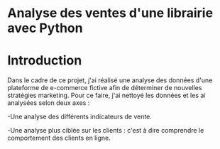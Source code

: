 # Analyse des ventes d'une librairie avec Python

# Introduction

Dans le cadre de ce projet, j'ai réalisé une analyse des données d'une plateforme de e-commerce fictive afin de déterminer de nouvelles stratégies marketing. Pour ce faire, j'ai nettoyé les données et les ai analysées selon deux axes :

-Une analyse des différents indicateurs de vente.

-Une analyse plus ciblée sur les clients : c'est à dire comprendre le comportement des clients en ligne. 
